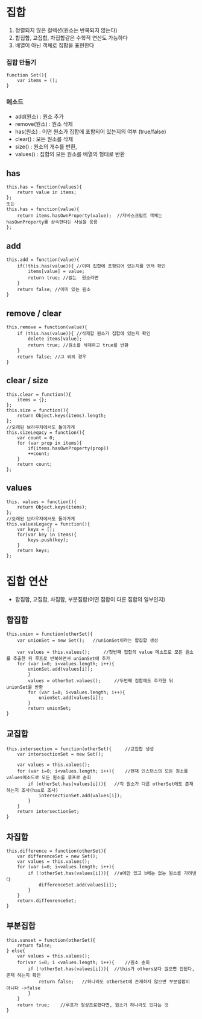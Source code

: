 # 집합
1. 정렬되지 않은 컬렉션(원소는 반복되지 않는다)
2. 합집합, 교집합, 차집합같은 수학적 연산도 가능하다
3. 배열이 아닌 객체로 집합을 표현한다

### 집합 만들기
```
function Set(){
    var items = ();
}
```
### 메소드
- add(원소) : 원소 추가
- remove(원소) : 원소 삭제
- has(원소) : 어떤 원소가 집합에 포함되어 있는지의 여부 (true/false)
- clear() : 모든 원소를 삭제
- size() : 원소의 개수를 반환, 
- values() : 집합의 모든 원소를 배열의 형태로 반환

## has
```
this.has = function(values){
    return value in items;
};
또는
this.has = function(value){
    return items.hasOwnProperty(value);  //자바스크립트 객체는 hasOwnProperty를 상속한다는 사실을 응용
};
```

## add
```
this.add = function(value){
    if(!this.has(value)){ //이미 집합에 포함되어 있는지를 먼저 확인
        items[value] = value;
        return true; //없는  원소라면
    }
    return false; //이미 있는 원소
}
```

## remove / clear
```
this.remove = function(value){
    if (this.has(value)){ //삭제할 원소가 집합에 있는지 확인
        delete items[value];
        return true; //원소를 삭제하고 true를 반환
    }
    return false; //그 외의 경우
}
```

## clear / size
```
this.clear = function(){
    items = {};
};
this.size = function(){
    return Object.keys(items).length;
};
//오래된 브라우저에서도 돌아가게
this.sizeLeqacy = function(){
    var count = 0;
    for (var prop in items){
        if(items.hasOwnProperty(prop))
        ++count;
    }
    return count;
};
```

## values
```
this. values = function(){
    return Object.keys(items);
};
//오래된 브라우저에서도 돌아가게
this.valuesLegacy = function(){
    var keys = [];
    for(var key in items){
        keys.push(key);
    }
    return keys;
};
```

# 집합 연산
- 합집합, 교집합, 차집합, 부분집합(어떤 집합이 다른 집합의 일부인지)

## 합집합
```
this.union = function(otherSet){
    var unionSet = new Set();   //unionSet이라는 합집합 생성

    var values = this.values();     //첫번째 집합의 value 메소드로 모든 원소를 추출한 뒤 루프로 반복하면서 unionSet에 추가
    for (var i=0; i<values.length; i++){
        unionSet.add(values[i]);
        }
        values = otherSet.values();     //두번째 집합에도 추가한 뒤 unionSet을 반환
        for (var i=0; i<values.length; i++){
            unionSet.add(values[i]);
        }
        return unionSet;
}
```

## 교집합
```
this.intersection = function(otherSet){     //교집합 생성
    var intersectionSet = new Set();

    var values = this.values();
    for (var i=0; i<values.length; i++){    //현재 인스턴스의 모든 원소를 values메소드로 모든 원소를 루프로 순회
        if (otherSet.has(values[i])){   //각 원소가 다른 otherSet에도 존재하는지 조사(has로 조사)
            intersectionSet.add(values[i]);
        }
    }
    return intersectionSet;
}
```
## 차집합
```
this.difference = function(otherSet){
    var differenceSet = new Set();
    var values = this.values();
    for (var i=0; i<values.length; i++){
        if (!otherSet.has(values[i])){  //a에만 있고 b에는 없는 원소를 가려낸다
            differenceSet.add(values[i]);
        }
    }
    return.diffenrenceSet;
}
```
## 부분집합
```
this.sunset = function(otherSet){
    return false;
} else{
    var values = this.values();
    for(var i=0; i <values.length; i++){    //원소 순회
        if (!otherSet.has(values[i])){  //this가 others보다 많으면 안된다, 존재 하는지 확인
            return false;   //하나라도 otherSet에 존재하지 않으면 부분집합이 아니다 ->false
        }
    }
    return true;    //루프가 정상조료했다면, 원소가 하나라도 있다는 것
}

```
